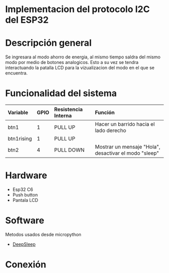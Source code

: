 # Implementacion del protocolo I2C del ESP32

# Descripción general
Se ingresara al modo ahorro de energia, al mismo tiempo saldra del mismo modo por medio de botones analogicos. Esto a su vez se tendra interactuando la patalla LCD para la vizualizacion del modo en el que se encuentra.
# Funcionalidad del sistema
| Variable | GPIO | Resistencia Interna | Función |
|:----|:----|:----|:----|
|btn1|1|PULL UP|Hacer un barrido hacia el lado derecho|
|btn1rising|1|PULL UP||
|btn2|4|PULL DOWN|Mostrar un mensaje "Hola", desactivar el modo "sleep"|


# Hardware
- Esp32 C6
- Push button
- Pantala LCD
# Software
Metodos usados desde micropython
- [DeepSleep](https://docs.micropython.org/en/latest/library/machine.html#power-related-functions)
# Conexión

